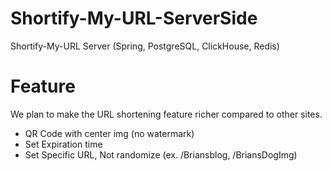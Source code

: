 # Shortify-My-URL-ServerSide
Shortify-My-URL Server (Spring, PostgreSQL, ClickHouse, Redis)

# Feature
We plan to make the URL shortening feature richer compared to other sites.
- QR Code with center img (no watermark)
- Set Expiration time
- Set Specific URL, Not randomize (ex. /Briansblog, /BriansDogImg)
